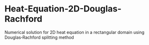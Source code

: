 # Heat-Equation-2D-Douglas-Rachford
Numerical solution for 2D heat equation in a rectangular domain using Douglas‐Rachford splitting method
